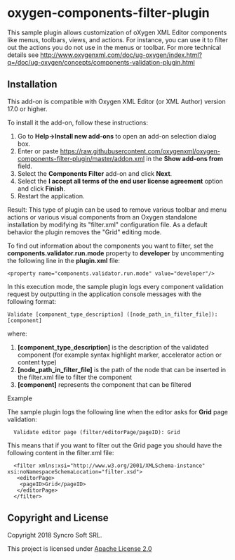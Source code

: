 # oxygen-components-filter-plugin
This sample plugin allows customization of oXygen XML Editor components like menus, toolbars, views, and actions. For instance, you can                 use it to filter out the actions you do not use in the menus or toolbar. For more technical details see http://www.oxygenxml.com/doc/ug-oxygen/index.html?q=/doc/ug-oxygen/concepts/components-validation-plugin.html

## Installation

This add-on is compatible with Oxygen XML Editor (or XML Author) version 17.0 or higher. 

To install it the add-on, follow these instructions:

1. Go to **Help->Install new add-ons** to open an add-on selection dialog box.
2. Enter or paste https://raw.githubusercontent.com/oxygenxml/oxygen-components-filter-plugin/master/addon.xml in the **Show add-ons from** field.
3. Select the **Components Filter** add-on and click **Next**.
4. Select the **I accept all terms of the end user license agreement** option and click **Finish**.
5. Restart the application.

Result: 
This type of plugin can be used to remove various toolbar and menu actions or various visual components from an Oxygen standalone installation by modifying its "filter.xml" configuration file.
As a default behavior the plugin removes the "Grid" editing mode.

To find out information about the components you want to filter, set the **components.validator.run.mode** property to **developer** by uncommenting the following line in the **plugin.xml** file: 
```
<property name="components.validator.run.mode" value="developer"/>
```

In this execution mode, the sample plugin logs every component validation request by outputting in the application console messages with the following format:

    Validate [component_type_description] ([node_path_in_filter_file]): [component]
    
where:
   1. **[component_type_description]** is the description of the validated component (for example syntax highlight marker, accelerator action or content type)
   1. **[node_path_in_filter_file]** is the path of the node that can be inserted in the filter.xml file to filter the component
   1. **[component]** represents the component that can be filtered

Example

The sample plugin logs the following line when the editor asks for **Grid** page validation:

      Validate editor page (filter/editorPage/pageID): Grid
      
This means that if you want to filter out the Grid page you should have the following content in the filter.xml file:

      <filter xmlns:xsi="http://www.w3.org/2001/XMLSchema-instance" xsi:noNamespaceSchemaLocation="filter.xsd">
       <editorPage>
        <pageID>Grid</pageID>
       </editorPage> 
      </filter> 


Copyright and License
---------------------
Copyright 2018 Syncro Soft SRL.

This project is licensed under [Apache License 2.0](https://github.com/oxygenxml/oxygen-git-plugin/blob/master/LICENSE)
